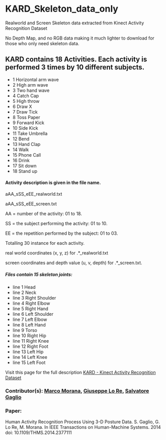 # KARD_Skeleton_data_only
Realworld and Screen Skeleton data extracted from Kinect Activity Recognition Dataset

No Depth Map, and no RGB data making it much lighter to download for those who only need skeleton data.

## KARD contains 18 Activities. Each activity is performed 3 times by 10 different subjects.
-	1 Horizontal arm wave
-	2 High arm wave
-	3 Two hand wave
-	4 Catch Cap
-	5 High throw
-	6 Draw X
-	7 Draw Tick
-	8 Toss Paper
-	9 Forward Kick
-	10 Side Kick
-	11 Take Umbrella
-	12 Bend
-	13 Hand Clap
-	14 Walk
-	15 Phone Call
-	16 Drink
-	17 Sit down
-	18 Stand up

#### Activity description is given in the file name.
  
  aAA_sSS_eEE_realworld.txt

  aAA_sSS_eEE_screen.txt

AA = number of the activity: 01 to 18.

SS = the subject performing the activity: 01 to 10.

EE = the repetition performed by the subject: 01 to 03.

Totalling 30 instance for each activity.


real world coordinates (x, y, z) for .*_realworld.txt

screen coordinates and depth value (u, v, depth) for .*_screen.txt.


##### Files contain 15 skeleton joints:

- line 1 Head
- line 2 Neck
- line 3 Right Shoulder
- line 4 Right Elbow
- line 5 Right Hand
- line 6 Left Shoulder
- line 7 Left Elbow
- line 8 Left Hand
- line 9 Torso
- line 10 Right Hip
- line 11 Right Knee
- line 12 Right Foot
- line 13 Left Hip
- line 14 Left Knee
- line 15 Left Foot

Visit this page for the full description [KARD - Kinect Activity Recognition Dataset](https://data.mendeley.com/datasets/k28dtm7tr6/1)

### Contributor(s):  [Marco Morana](https://www.mendeley.com/profiles/marco-morana/), [Giuseppe Lo Re](https://data.mendeley.com/datasets/k28dtm7tr6/1), [Salvatore Gaglio](https://data.mendeley.com/datasets/k28dtm7tr6/1)


### Paper: 
Human Activity Recognition Process Using 3-D Posture Data. S. Gaglio, G. Lo Re, M. Morana. In IEEE Transactions on Human-Machine Systems. 2014 doi: 10.1109/THMS.2014.2377111
